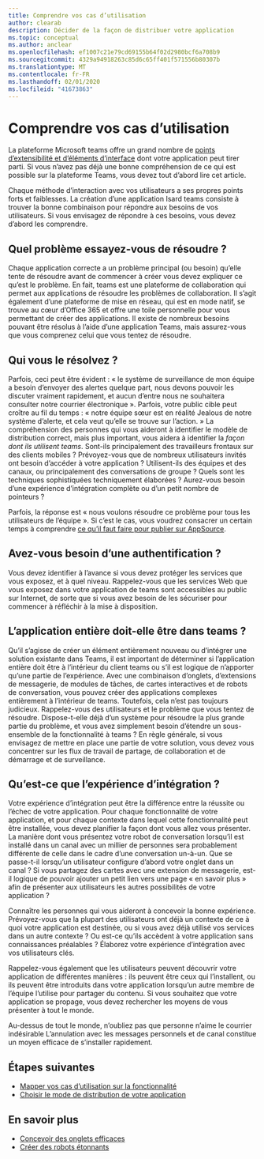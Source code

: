 ```yaml
---
title: Comprendre vos cas d’utilisation
author: clearab
description: Décider de la façon de distribuer votre application
ms.topic: conceptual
ms.author: anclear
ms.openlocfilehash: ef1007c21e79cd69155b64f02d2980bcf6a708b9
ms.sourcegitcommit: 4329a94918263c85d6c65ff401f571556b80307b
ms.translationtype: MT
ms.contentlocale: fr-FR
ms.lasthandoff: 02/01/2020
ms.locfileid: "41673863"
---
```

# <a name="understand-your-use-cases"></a>Comprendre vos cas d’utilisation

La plateforme Microsoft teams offre un grand nombre de [points d’extensibilité et d’éléments d’interface](~/concepts/extensibility-points.md) dont votre application peut tirer parti. Si vous n’avez pas déjà une bonne compréhension de ce qui est possible sur la plateforme Teams, vous devez tout d’abord lire cet article.

Chaque méthode d’interaction avec vos utilisateurs a ses propres points forts et faiblesses. La création d’une application Isard teams consiste à trouver la bonne combinaison pour répondre aux besoins de vos utilisateurs. Si vous envisagez de répondre à ces besoins, vous devez d’abord les comprendre.

## <a name="what-problem-are-you-trying-to-solve"></a>Quel problème essayez-vous de résoudre ?

Chaque application correcte a un problème principal (ou besoin) qu’elle tente de résoudre avant de commencer à créer vous devez expliquer ce qu’est le problème. En fait, teams est une plateforme de collaboration qui permet aux applications de résoudre les problèmes de collaboration. Il s’agit également d’une plateforme de mise en réseau, qui est en mode natif, se trouve au cœur d’Office 365 et offre une toile personnelle pour vous permettant de créer des applications. Il existe de nombreux besoins pouvant être résolus à l’aide d’une application Teams, mais assurez-vous que vous comprenez celui que vous tentez de résoudre.

## <a name="who-are-you-solving-it-for"></a>Qui vous le résolvez ?

Parfois, ceci peut être évident : « le système de surveillance de mon équipe a besoin d’envoyer des alertes quelque part, nous devons pouvoir les discuter vraiment rapidement, et aucun d’entre nous ne souhaitera consulter notre courrier électronique ». Parfois, votre public cible peut croître au fil du temps : « notre équipe sœur est en réalité Jealous de notre système d’alerte, et cela veut qu’elle se trouve sur l’action. » La compréhension des personnes qui vous aideront à identifier le modèle de distribution correct, mais plus important, vous aidera à identifier la *façon dont ils utilisent teams*. Sont-ils principalement des travailleurs frontaux sur des clients mobiles ? Prévoyez-vous que de nombreux utilisateurs invités ont besoin d’accéder à votre application ? Utilisent-ils des équipes et des canaux, ou principalement des conversations de groupe ? Quels sont les techniques sophistiquées techniquement élaborées ? Aurez-vous besoin d’une expérience d’intégration complète ou d’un petit nombre de pointeurs ?

Parfois, la réponse est « nous voulons résoudre ce problème pour tous les utilisateurs de l’équipe ». Si c’est le cas, vous voudrez consacrer un certain temps à comprendre [ce qu’il faut faire pour publier sur AppSource](~/concepts/deploy-and-publish/appsource/prepare/overview.md).

## <a name="do-you-need-authentication"></a>Avez-vous besoin d’une authentification ?

Vous devez identifier à l’avance si vous devez protéger les services que vous exposez, et à quel niveau. Rappelez-vous que les services Web que vous exposez dans votre application de teams sont accessibles au public sur Internet, de sorte que si vous avez besoin de les sécuriser pour commencer à réfléchir à la mise à disposition.

## <a name="should-the-entire-app-be-in-teams"></a>L’application entière doit-elle être dans teams ?

Qu’il s’agisse de créer un élément entièrement nouveau ou d’intégrer une solution existante dans Teams, il est important de déterminer si l’application entière doit être à l’intérieur du client teams ou s’il est logique de n’apporter qu’une partie de l’expérience. Avec une combinaison d’onglets, d’extensions de messagerie, de modules de tâches, de cartes interactives et de robots de conversation, vous pouvez créer des applications complexes entièrement à l’intérieur de teams. Toutefois, cela n’est pas toujours judicieux. Rappelez-vous des utilisateurs et le problème que vous tentez de résoudre. Dispose-t-elle déjà d’un système pour résoudre la plus grande partie du problème, et vous avez simplement besoin d’étendre un sous-ensemble de la fonctionnalité à teams ? En règle générale, si vous envisagez de mettre en place une partie de votre solution, vous devez vous concentrer sur les flux de travail de partage, de collaboration et de démarrage et de surveillance.

## <a name="what-will-the-onboarding-experience-be-like"></a>Qu’est-ce que l’expérience d’intégration ?

Votre expérience d’intégration peut être la différence entre la réussite ou l’échec de votre application. Pour chaque fonctionnalité de votre application, et pour chaque contexte dans lequel cette fonctionnalité peut être installée, vous devez planifier la façon dont vous allez vous présenter. La manière dont vous présentez votre robot de conversation lorsqu’il est installé dans un canal avec un millier de personnes sera probablement différente de celle dans le cadre d’une conversation un-à-un. Que se passe-t-il lorsqu’un utilisateur configure d’abord votre onglet dans un canal ? Si vous partagez des cartes avec une extension de messagerie, est-il logique de pouvoir ajouter un petit lien vers une page « en savoir plus » afin de présenter aux utilisateurs les autres possibilités de votre application ?

Connaître les personnes qui vous aideront à concevoir la bonne expérience. Prévoyez-vous que la plupart des utilisateurs ont déjà un contexte de ce à quoi votre application est destinée, ou si vous avez déjà utilisé vos services dans un autre contexte ? Ou est-ce qu’ils accèdent à votre application sans connaissances préalables ? Élaborez votre expérience d’intégration avec vos utilisateurs clés.

Rappelez-vous également que les utilisateurs peuvent découvrir votre application de différentes manières : ils peuvent être ceux qui l’installent, ou ils peuvent être introduits dans votre application lorsqu’un autre membre de l’équipe l’utilise pour partager du contenu. Si vous souhaitez que votre application se propage, vous devez rechercher les moyens de vous présenter à tout le monde.

Au-dessus de tout le monde, n’oubliez pas que personne n’aime le courrier indésirable L’annulation avec les messages personnels et de canal constitue un moyen efficace de s’installer rapidement.

## <a name="next-steps"></a>Étapes suivantes

* [Mapper vos cas d’utilisation sur la fonctionnalité](~/concepts/design/map-use-cases.md)
* [Choisir le mode de distribution de votre application](~/concepts/deploy-and-publish/apps-publish.md)

## <a name="learn-more"></a>En savoir plus

* [Concevoir des onglets efficaces](~/tabs/design/tabs.md)
* [Créer des robots étonnants](~/bots/design/bots.md)

